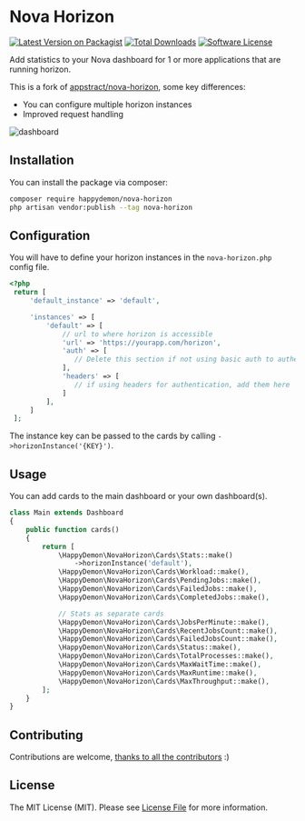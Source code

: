 # Nova Horizon

[![Latest Version on Packagist](https://img.shields.io/packagist/v/happydemon/nova-horizon.svg?style=flat-square)](https://packagist.org/packages/happydemon/nova-horizon)
[![Total Downloads](https://img.shields.io/packagist/dt/happydemon/nova-horizon.svg?style=flat-square)](https://packagist.org/packages/happydemon/nova-horizon)
[![Software License](https://img.shields.io/badge/license-MIT-brightgreen.svg?style=flat-square)](LICENSE.md)

Add statistics to your Nova dashboard for 1 or more applications that are running horizon.

This is a fork of [appstract/nova-horizon](https://github.com/appstract/nova-horizon), some key differences:
- You can configure multiple horizon instances
- Improved request handling

![dashboard](docs/dashboard.png)

## Installation

You can install the package via composer:

``` bash
composer require happydemon/nova-horizon
php artisan vendor:publish --tag nova-horizon
```

## Configuration

You will have to define your horizon instances in the `nova-horizon.php` config file.

```php
<?php
 return [
     'default_instance' => 'default',

     'instances' => [
         'default' => [
             // url to where horizon is accessible
             'url' => 'https://yourapp.com/horizon',
             'auth' => [
                // Delete this section if not using basic auth to autheticate horizon requests
             ],
             'headers' => [
                // if using headers for authentication, add them here
             ]
         ],
     ]
 ];

```

The instance key can be passed to the cards by calling `->horizonInstance('{KEY}')`.

## Usage

You can add cards to the main dashboard or your own dashboard(s).

```php
class Main extends Dashboard
{
    public function cards()
    {
        return [
            \HappyDemon\NovaHorizon\Cards\Stats::make()
                ->horizonInstance('default'),
            \HappyDemon\NovaHorizon\Cards\Workload::make(),
            \HappyDemon\NovaHorizon\Cards\PendingJobs::make(),
            \HappyDemon\NovaHorizon\Cards\FailedJobs::make(),
            \HappyDemon\NovaHorizon\Cards\CompletedJobs::make(),

            // Stats as separate cards
            \HappyDemon\NovaHorizon\Cards\JobsPerMinute::make(),
            \HappyDemon\NovaHorizon\Cards\RecentJobsCount::make(),
            \HappyDemon\NovaHorizon\Cards\FailedJobsCount::make(),
            \HappyDemon\NovaHorizon\Cards\Status::make(),
            \HappyDemon\NovaHorizon\Cards\TotalProcesses::make(),
            \HappyDemon\NovaHorizon\Cards\MaxWaitTime::make(),
            \HappyDemon\NovaHorizon\Cards\MaxRuntime::make(),
            \HappyDemon\NovaHorizon\Cards\MaxThroughput::make(),
        ];
    }
}
```

## Contributing

Contributions are welcome, [thanks to all the contributors](https://github.com/happydemon/nova-horizon/graphs/contributors) :)

## License

The MIT License (MIT). Please see [License File](LICENSE.md) for more information.
